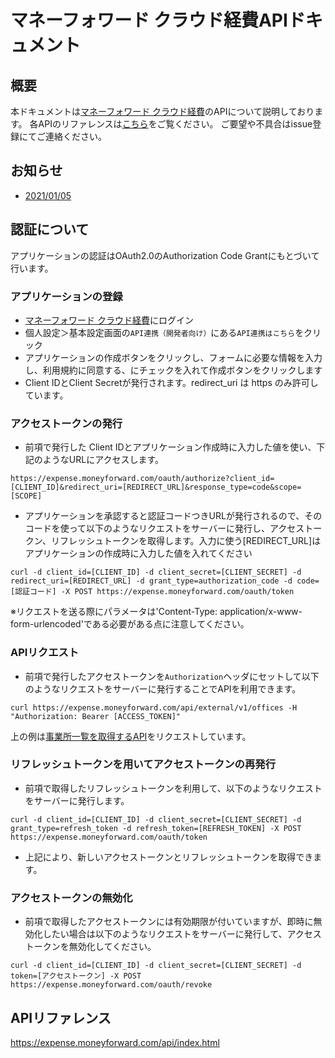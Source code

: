 # マネーフォワード クラウド経費APIドキュメント
## 概要
本ドキュメントは[マネーフォワード クラウド経費](https://biz.moneyforward.com/expense)のAPIについて説明しております。
各APIのリファレンスは[こちら](https://expense.moneyforward.com/api/index.html)をご覧ください。
ご要望や不具合はissue登録にてご連絡ください。

## お知らせ

- [2021/01/05](news/2021-01-05.md)

## 認証について
アプリケーションの認証はOAuth2.0のAuthorization Code Grantにもとづいて行います。

### アプリケーションの登録
* [マネーフォワード クラウド経費](https://expense.moneyforward.com/session/new)にログイン
* 個人設定＞基本設定画面の`API連携（開発者向け）`にある`API連携はこちら`をクリック
* アプリケーションの作成ボタンをクリックし、フォームに必要な情報を入力し、利用規約に同意する、にチェックを入れて作成ボタンをクリックします
* Client IDとClient Secretが発行されます。redirect_uri は https のみ許可しています。

### アクセストークンの発行
* 前項で発行した Client IDとアプリケーション作成時に入力した値を使い、下記のようなURLにアクセスします。
```
https://expense.moneyforward.com/oauth/authorize?client_id=[CLIENT_ID]&redirect_uri=[REDIRECT_URL]&response_type=code&scope=[SCOPE]
```
* アプリケーションを承認すると認証コードつきURLが発行されるので、そのコードを使って以下のようなリクエストをサーバーに発行し、アクセストークン、リフレッシュトークンを取得します。入力に使う[REDIRECT_URL]はアプリケーションの作成時に入力した値を入れてください

```
curl -d client_id=[CLIENT_ID] -d client_secret=[CLIENT_SECRET] -d redirect_uri=[REDIRECT_URL] -d grant_type=authorization_code -d code=[認証コード] -X POST https://expense.moneyforward.com/oauth/token
```

※リクエストを送る際にパラメータは'Content-Type: application/x-www-form-urlencoded'である必要がある点に注意してください。

### APIリクエスト
* 前項で発行したアクセストークンを`Authorization`ヘッダにセットして以下のようなリクエストをサーバーに発行することでAPIを利用できます。

```
curl https://expense.moneyforward.com/api/external/v1/offices -H "Authorization: Bearer [ACCESS_TOKEN]"
```
上の例は[事業所一覧を取得するAPI](https://expense.moneyforward.com/api/index.html#!/office/find_offices)をリクエストしています。

### リフレッシュトークンを用いてアクセストークンの再発行
* 前項で取得したリフレッシュトークンを利用して、以下のようなリクエストをサーバーに発行します。
```
curl -d client_id=[CLIENT_ID] -d client_secret=[CLIENT_SECRET] -d grant_type=refresh_token -d refresh_token=[REFRESH_TOKEN] -X POST https://expense.moneyforward.com/oauth/token
```
* 上記により、新しいアクセストークンとリフレッシュトークンを取得できます。

### アクセストークンの無効化
* 前項で取得したアクセストークンには有効期限が付いていますが、即時に無効化したい場合は以下のようなリクエストをサーバーに発行して、アクセストークンを無効化してください。
```
curl -d client_id=[CLIENT_ID] -d client_secret=[CLIENT_SECRET] -d token=[アクセストークン] -X POST https://expense.moneyforward.com/oauth/revoke
```

## APIリファレンス
https://expense.moneyforward.com/api/index.html
